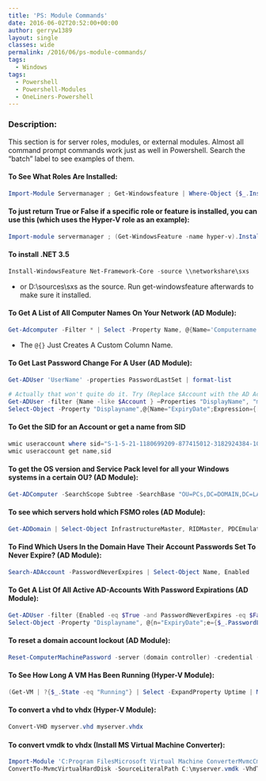 ```yaml
---
title: 'PS: Module Commands'
date: 2016-06-02T20:52:00+00:00
author: gerryw1389
layout: single
classes: wide
permalink: /2016/06/ps-module-commands/
tags:
  - Windows
tags:
  - Powershell
  - Powershell-Modules
  - OneLiners-Powershell
---
```

<!--more-->

### Description:

This section is for server roles, modules, or external modules. Almost all command prompt commands work just as well in Powershell. Search the &#8220;batch&#8221; label to see examples of them.

#### To See What Roles Are Installed:

   ```powershell
   Import-Module Servermanager ; Get-Windowsfeature | Where-Object {$_.Installed -Eq $True} | Format-List Displayname
   ```

#### To just return True or False if a specific role or feature is installed, you can use this (which uses the Hyper-V role as an example):

   ```powershell
   Import-module servermanager ; (Get-WindowsFeature -name hyper-v).Installed
   ```

#### To install .NET 3.5

   ```powershell
   Install-WindowsFeature Net-Framework-Core -source \\networkshare\sxs
   ```

   - or D:\sources\sxs as the source. Run get-windowsfeature afterwards to make sure it installed.

#### To Get A List of All Computer Names On Your Network (AD Module):

   ```powershell
   Get-Adcomputer -Filter * | Select -Property Name, @{Name='Computername'; Expression={$_.Name}}
   ```

   - The `@{}` Just Creates A Custom Column Name.

#### To Get Last Password Change For A User (AD Module):

   ```powershell
   Get-ADUser 'UserName' -properties PasswordLastSet | format-list

   # Actually that won't quite do it. Try (Replace $Account with the AD Account)
   Get-ADUser -filter {Name -like $Account } –Properties "DisplayName", "msDS-UserPasswordExpiryTimeComputed" |
   Select-Object -Property "Displayname",@{Name="ExpiryDate";Expression={[datetime]::FromFileTime($_."msDS-UserPasswordExpiryTimeComputed")}}
   ```

#### To Get the SID for an Account or get a name from SID

   ```powershell
   wmic useraccount where sid="S-1-5-21-1180699209-877415012-3182924384-1004" get name
   wmic useraccount get name,sid
   ```

#### To get the OS version and Service Pack level for all your Windows systems in a certain OU? (AD Module):

   ```powershell
   Get-ADComputer -SearchScope Subtree -SearchBase "OU=PCs,DC=DOMAIN,DC=LAB" –Filter {OperatingSystem -Like "Windows*"} -Property * | Format-Table Name, OperatingSystem, OperatingSystemServicePack
   ```

#### To see which servers hold which FSMO roles (AD Module):

   ```powershell
   Get-ADDomain | Select-Object InfrastructureMaster, RIDMaster, PDCEmulator
   ```

#### To Find Which Users In the Domain Have Their Account Passwords Set To Never Expire? (AD Module):

   ```powershell
   Search-ADAccount -PasswordNeverExpires | Select-Object Name, Enabled
   ```

#### To Get A List Of All Active AD-Accounts With Password Expirations (AD Module):

   ```powershell
   Get-ADUser -filter {Enabled -eq $True -and PasswordNeverExpires -eq $False} –Properties * |
   Select-Object -Property "Displayname", @{n="ExpiryDate";e={$_.PasswordLastSet.AddDays((Get-ADDefaultDomainPasswordPolicy).MaxPasswordAge.Days)}}
   ```

#### To reset a domain account lockout (AD Module):

   ```powershell
   Reset-ComputerMachinePassword -server (domain controller) -credential (domain account with the ability to reset a computer password)
   ```

#### To See How Long A VM Has Been Running (Hyper-V Module):

   ```powershell
   (Get-VM | ?{$_.State -eq "Running"} | Select -ExpandProperty Uptime | Measure-Object -Average -Property TotalHours).Average
   ```

#### To convert a vhd to vhdx (Hyper-V Module):

   ```powershell
   Convert-VHD myserver.vhd myserver.vhdx
   ```

#### To convert vmdk to vhdx (Install MS Virtual Machine Converter):

   ```powershell
   Import-Module 'C:Program FilesMicrosoft Virtual Machine ConverterMvmcCmdlet.psd1'
   ConvertTo-MvmcVirtualHardDisk -SourceLiteralPath C:\myserver.vmdk -VhdType DynamicHardDisk -VhdFormat vhdx -Destination c:\myserver
   ```


